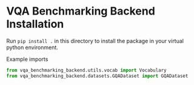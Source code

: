 # VQA Benchmarking Backend Installation

Run ` pip install . ` in this directory to install the package in your virtual python environment.

Example imports

``` python
from vqa_benchmarking_backend.utils.vocab import Vocabulary
from vqa_benchmarking_backend.datasets.GQADataset import GQADataset
```
